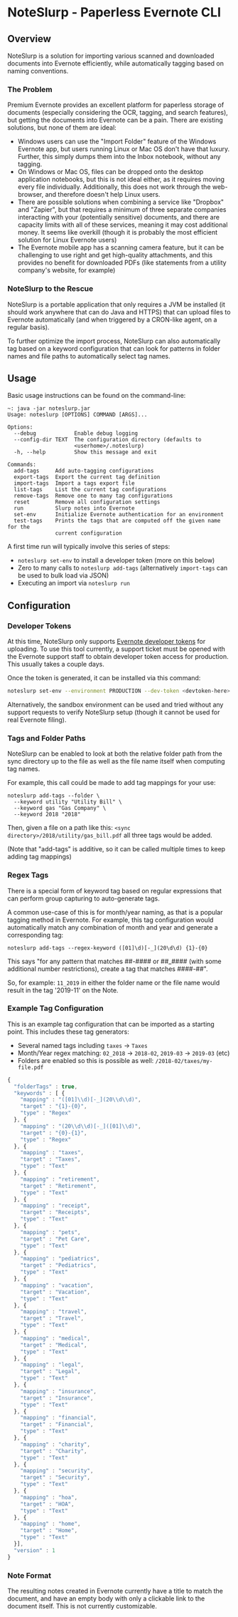 # NoteSlurp - Paperless Evernote CLI

## Overview

NoteSlurp is a solution for importing various scanned and downloaded documents into Evernote efficiently, while automatically
 tagging based on naming conventions.

### The Problem

Premium Evernote provides an excellent platform for paperless storage of documents (especially considering the OCR, tagging, and search features),
but getting the documents into Evernote can be a pain. There are existing solutions, but none of them are ideal:

* Windows users can use the "Import Folder" feature of the Windows Evernote app, but users running Linux or Mac OS
don't have that luxury. Further, this simply dumps them into the Inbox notebook, without any tagging.
* On Windows or Mac OS, files can be dropped onto the desktop application notebooks, but this is not ideal
either, as it requires moving every file individually. Additionally, this does not work through the web-browser, and therefore
doesn't help Linux users.
* There are possible solutions when combining a service like "Dropbox" and "Zapier", but that requires a minimum of three
separate companies interacting with your (potentially sensitive) documents, and there are capacity limits with all of
these services, meaning it may cost additional money. It seems like overkill (though it is probably the most efficient solution for
Linux Evernote users)
* The Evernote mobile app has a scanning camera feature, but it can be challenging to use right and get high-quality attachments, and
this provides no benefit for downloaded PDFs (like statements from a utility company's website, for example)

### NoteSlurp to the Rescue

NoteSlurp is a portable application that only requires a JVM be installed (it should work anywhere that can do Java and HTTPS)
that can upload files to Evernote automatically (and when triggered by a CRON-like agent, on a regular basis).

To further optimize the import process, NoteSlurp can also automatically tag based on a keyword configuration that can
look for patterns in folder names and file paths to automatically select tag names.

## Usage

Basic usage instructions can be found on the command-line:

```
~: java -jar noteslurp.jar
Usage: noteslurp [OPTIONS] COMMAND [ARGS]...

Options:
  --debug            Enable debug logging
  --config-dir TEXT  The configuration directory (defaults to
                     <userhome>/.noteslurp)
  -h, --help         Show this message and exit

Commands:
  add-tags     Add auto-tagging configurations
  export-tags  Export the current tag definition
  import-tags  Import a tags export file
  list-tags    List the current tag configurations
  remove-tags  Remove one to many tag configurations
  reset        Remove all configuration settings
  run          Slurp notes into Evernote
  set-env      Initialize Evernote authentication for an environment
  test-tags    Prints the tags that are computed off the given name for the
               current configuration

```

A first time run will typically involve this series of steps:

* `noteslurp set-env` to install a developer token (more on this below)
* Zero to many calls to `noteslurp add-tags` (alternatively `import-tags` can be used to bulk load via JSON)
* Executing an import via `noteslurp run`

## Configuration

### Developer Tokens

At this time, NoteSlurp only supports [Evernote developer tokens](http://dev.evernote.com/doc/articles/dev_tokens.php) for uploading. To use this tool currently, a support ticket must
be opened with the Evernote support staff to obtain developer token access for production. This usually takes a couple days.

Once the token is generated, it can be installed via this command:

```bash
noteslurp set-env --environment PRODUCTION --dev-token <devtoken-here>
```

Alternatively, the sandbox environment can be used and tried without any support requests to verify NoteSlurp setup (though it cannot be used for
real Evernote filing).

### Tags and Folder Paths

NoteSlurp can be enabled to look at both the relative folder path from the sync directory up to the file as well as the
file name itself when computing tag names.

For example, this call could be made to add tag mappings for your use:

```
noteslurp add-tags --folder \
  --keyword utility "Utility Bill" \
  --keyword gas "Gas Company" \
  --keyword 2018 "2018"
```

Then, given a file on a path like this: `<sync directory>/2018/utility/gas_bill.pdf` all three tags would be added.

(Note that "add-tags" is additive, so it can be called multiple times to keep adding tag mappings)

### Regex Tags

There is a special form of keyword tag based on regular expressions that can perform group capturing to auto-generate tags.

A common use-case of this is for month/year naming, as that is a popular tagging method in Evernote. For example, this tag configuration
would automatically match any combination of month and year and generate a corresponding tag:

```
noteslurp add-tags --regex-keyword ([01]\d)[-_](20\d\d) {1}-{0}
```

This says "for any pattern that matches ##-#### or ##_#### (with some additional number restrictions), create a tag
that matches ####-##".

So, for example: `11_2019` in either the folder name or the file name would result in the tag '2019-11' on the Note.

### Example Tag Configuration

This is an example tag configuration that can be imported as a starting point. This includes these tag generators:

* Several named tags including `taxes` -> `Taxes`
* Month/Year regex matching: `02_2018` -> `2018-02`, `2019-03` -> `2019-03` (etc)
* Folders are enabled so this is possible as well: `/2018-02/taxes/my-file.pdf`

```javascript
{
  "folderTags" : true,
  "keywords" : [ {
    "mapping" : "([01]\\d)[-_](20\\d\\d)",
    "target" : "{1}-{0}",
    "type" : "Regex"
  }, {
    "mapping" : "(20\\d\\d)[-_]([01]\\d)",
    "target" : "{0}-{1}",
    "type" : "Regex"
  }, {
    "mapping" : "taxes",
    "target" : "Taxes",
    "type" : "Text"
  }, {
    "mapping" : "retirement",
    "target" : "Retirement",
    "type" : "Text"
  }, {
    "mapping" : "receipt",
    "target" : "Receipts",
    "type" : "Text"
  }, {
    "mapping" : "pets",
    "target" : "Pet Care",
    "type" : "Text"
  }, {
    "mapping" : "pediatrics",
    "target" : "Pediatrics",
    "type" : "Text"
  }, {
    "mapping" : "vacation",
    "target" : "Vacation",
    "type" : "Text"
  }, {
    "mapping" : "travel",
    "target" : "Travel",
    "type" : "Text"
  }, {
    "mapping" : "medical",
    "target" : "Medical",
    "type" : "Text"
  }, {
    "mapping" : "legal",
    "target" : "Legal",
    "type" : "Text"
  }, {
    "mapping" : "insurance",
    "target" : "Insurance",
    "type" : "Text"
  }, {
    "mapping" : "financial",
    "target" : "Financial",
    "type" : "Text"
  }, {
    "mapping" : "charity",
    "target" : "Charity",
    "type" : "Text"
  }, {
    "mapping" : "security",
    "target" : "Security",
    "type" : "Text"
  }, {
    "mapping" : "hoa",
    "target" : "HOA",
    "type" : "Text"
  }, {
    "mapping" : "home",
    "target" : "Home",
    "type" : "Text"
  }],
  "version" : 1
}
```

### Note Format

The resulting notes created in Evernote currently have a title to match the document, and have an empty body with only a
clickable link to the document itself. This is not currently customizable.
